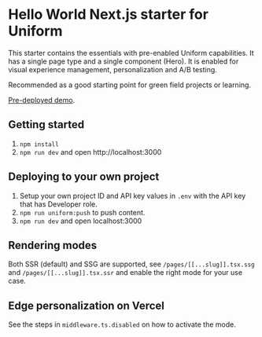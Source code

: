 # Hello World Next.js starter for Uniform

This starter contains the essentials with pre-enabled Uniform capabilities. It has a single page type and a single component (Hero). It is enabled for visual experience management, personalization and A/B testing.

Recommended as a good starting point for green field projects or learning.

[Pre-deployed demo](https://uniform-hello-world.vercel.app/).

## Getting started

1. `npm install`
1. `npm run dev` and open http://localhost:3000

## Deploying to your own project

1. Setup your own project ID and API key values in `.env` with the API key that has Developer role.
2. `npm run uniform:push` to push content.
3. `npm run dev` and open localhost:3000

## Rendering modes
Both SSR (default) and SSG are supported, see `/pages/[[...slug]].tsx.ssg` and `/pages/[[...slug]].tsx.ssr` and enable the right mode for your use case.

## Edge personalization on Vercel

See the steps in `middleware.ts.disabled` on how to activate the mode.